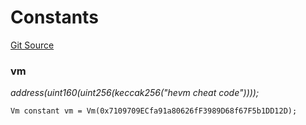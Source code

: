 # Constants
[Git Source](https://github.com/metacontract/mc/blob/20ed737f21a46d89afffe1322a75b1ecfcacff9a/src/devkit/utils/ForgeHelper.sol)

### vm
*address(uint160(uint256(keccak256("hevm cheat code"))));*


```solidity
Vm constant vm = Vm(0x7109709ECfa91a80626fF3989D68f67F5b1DD12D);
```

